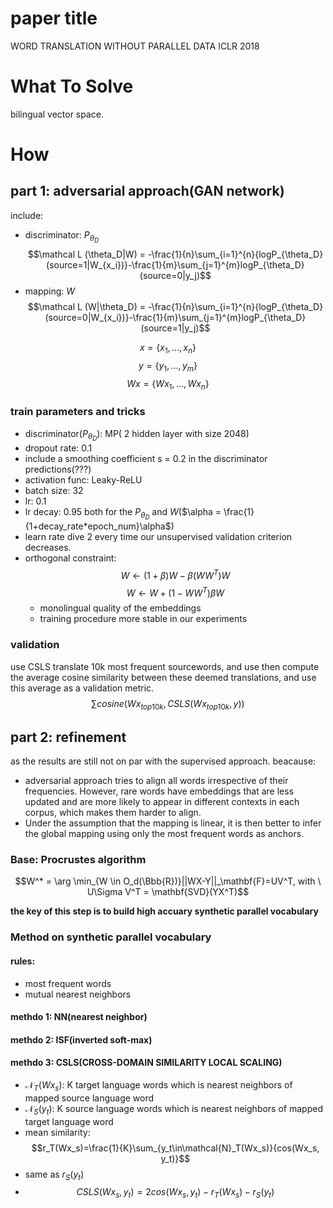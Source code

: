 # paper title
WORD TRANSLATION WITHOUT PARALLEL DATA
ICLR 2018
# What To Solve
bilingual vector space.
# How
## part 1: adversarial approach(GAN network)
include:
  - discriminator: $P_{\theta_D}$
    $$\mathcal L (\theta_D|W) = -\frac{1}{n}\sum_{i=1}^{n}{logP_{\theta_D}(source=1|W_{x_i})}-\frac{1}{m}\sum_{j=1}^{m}logP_{\theta_D}(source=0|y_j)$$
  - mapping: $W$
  $$\mathcal L (W|\theta_D) = -\frac{1}{n}\sum_{i=1}^{n}{logP_{\theta_D}(source=0|W_{x_i})}-\frac{1}{m}\sum_{j=1}^{m}logP_{\theta_D}(source=1|y_j)$$

$$x=\{x_1, ..., x_n\}$$
$$y=\{y_1,...,y_m\}$$
$$Wx=\{Wx_1,...,Wx_n\}$$
### train parameters and tricks
 - discriminator($P_{\theta_D}$): MP( 2 hidden layer with size 2048)
 - dropout rate: 0.1
 - include a smoothing coefficient s = 0.2 in the discriminator predictions(???)
 - activation func: Leaky-ReLU
 - batch size: 32
 - lr: 0.1
 - lr decay: 0.95 both for the $P_{\theta_D}$ and $W$($\alpha = \frac{1}{1+decay_rate*epoch_num}\alpha$)
 - learn rate dive 2 every time our unsupervised validation criterion decreases.
 - orthogonal constraint: $$W \leftarrow (1+\beta)W - \beta(WW^T)W$$
 $$W \leftarrow W + (1 - WW^T)\beta W$$
   - monolingual quality of the embeddings
   - training procedure more stable in our experiments
### validation
use CSLS translate 10k most frequent sourcewords, and use then compute the average cosine similarity between these deemed translations, and use this average as a validation metric.
$$\sum{cosine(Wx_{top10k}, CSLS(Wx_{top10k},y))}$$
## part 2: refinement
as the results are still not on par with the supervised approach. beacause:
 - adversarial approach tries to align all words irrespective of their frequencies. However, rare words have embeddings that are less updated and are more likely to appear in different contexts in each corpus, which makes them harder to align.
 - Under the assumption that the mapping is linear, it is then better to infer the global mapping using only the most frequent words as anchors.
### Base: Procrustes algorithm
$$W^* = \arg \min_{W \in O_d(\Bbb{R})}||WX-Y||_\mathbf{F}=UV^T, with \  U\Sigma V^T = \mathbf{SVD}(YX^T)$$

**the key of this step is to build high accuary synthetic parallel vocabulary**

### Method on synthetic parallel vocabulary
#### rules:
  - most frequent words
  - mutual nearest neighbors
#### methdo 1: NN(nearest neighbor)
#### methdo 2: ISF(inverted soft-max)
#### methdo 3: CSLS(CROSS-DOMAIN SIMILARITY LOCAL SCALING)
  - $\mathcal N_T(Wx_s)$: K target language words which is nearest neighbors of mapped source language word
  - $\mathcal N_S(y_t)$: K source language words which is nearest neighbors of mapped target language word
  - mean similarity: $$r_T(Wx_s)=\frac{1}{K}\sum_{y_t\in\mathcal{N}_T(Wx_s)}{cos(Wx_s, y_t)}$$
  - same as $r_S(y_t)$
  - $$CSLS(Wx_s, y_t) = 2 cos(Wx_s, y_t) - r_T(Wx_s) - r_S(y_t) $$
